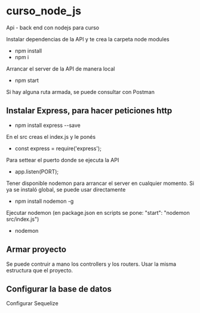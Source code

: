 # curso_node_js
 Api - back end con nodejs para curso

Instalar dependencias de la API y te crea la carpeta node modules
- npm install
- npm i

Arrancar el server de la API de manera local
- npm start

Si hay alguna ruta armada, se puede consultar con Postman

## Instalar Express, para hacer peticiones http
- npm install express --save

En el src creas el index.js y le ponés
- const express = require('express');

Para settear el puerto donde se ejecuta la API
- app.listen(PORT);

Tener disponible nodemon para arrancar el server en cualquier momento. Si ya se instaló global, se puede usar directamente
- npm install nodemon -g

Ejecutar nodemon (en package.json en scripts se pone: "start": "nodemon src/index.js")
- nodemon

## Armar proyecto
Se puede contruir a mano los controllers y los routers. Usar la misma estructura que el proyecto.

## Configurar la base de datos
Configurar Sequelize 